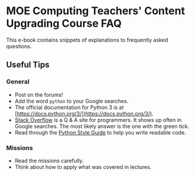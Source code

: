 MOE Computing Teachers' Content Upgrading Course FAQ
=======

This e-book contains snippets of explanations to frequently asked questions.

Useful Tips
-----------

### General

* Post on the forums!
* Add the word `python` to your Google searches.
* The official documentation for Python 3 is at [https://docs.python.org/3/](https://docs.python.org/3/).
* [Stack Overflow](http://stackoverflow.com/) is a Q & A site for programmers.
It shows up often in Google searches.
    The most likely answer is the one with the green tick.
* Read through the [Python Style Guide](https://www.python.org/dev/peps/pep-0008/)
to help you write readable code.

### Missions

* Read the missions carefully.
* Think about how to apply what was covered in lectures.
